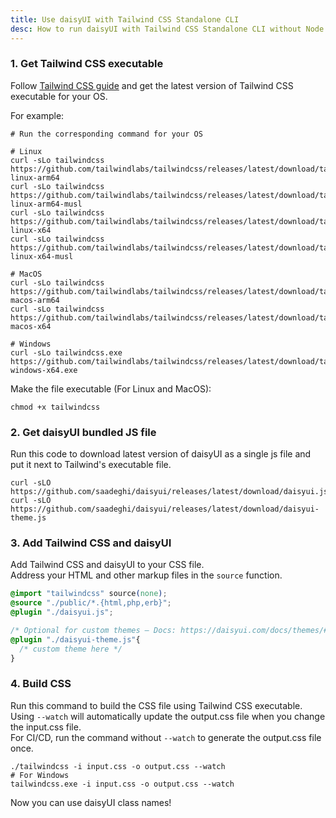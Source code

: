 ```yaml
---
title: Use daisyUI with Tailwind CSS Standalone CLI
desc: How to run daisyUI with Tailwind CSS Standalone CLI without Node.js
---
```


<script>
  import Translate from "$components/Translate.svelte"
</script>

### 1. Get Tailwind CSS executable

Follow [Tailwind CSS guide](https://tailwindcss.com/blog/standalone-cli) and get the latest version of Tailwind CSS executable for your OS.

For example:

```sh:Terminal
# Run the corresponding command for your OS

# Linux
curl -sLo tailwindcss https://github.com/tailwindlabs/tailwindcss/releases/latest/download/tailwindcss-linux-arm64
curl -sLo tailwindcss https://github.com/tailwindlabs/tailwindcss/releases/latest/download/tailwindcss-linux-arm64-musl
curl -sLo tailwindcss https://github.com/tailwindlabs/tailwindcss/releases/latest/download/tailwindcss-linux-x64
curl -sLo tailwindcss https://github.com/tailwindlabs/tailwindcss/releases/latest/download/tailwindcss-linux-x64-musl

# MacOS
curl -sLo tailwindcss https://github.com/tailwindlabs/tailwindcss/releases/latest/download/tailwindcss-macos-arm64
curl -sLo tailwindcss https://github.com/tailwindlabs/tailwindcss/releases/latest/download/tailwindcss-macos-x64

# Windows
curl -sLo tailwindcss.exe https://github.com/tailwindlabs/tailwindcss/releases/latest/download/tailwindcss-windows-x64.exe
```

Make the file executable (For Linux and MacOS):

```sh:Terminal
chmod +x tailwindcss
```

### 2. Get daisyUI bundled JS file

Run this code to download latest version of daisyUI as a single js file and put it next to Tailwind's executable file.

```sh:Terminal
curl -sLO https://github.com/saadeghi/daisyui/releases/latest/download/daisyui.js
curl -sLO https://github.com/saadeghi/daisyui/releases/latest/download/daisyui-theme.js
```

### 3. Add Tailwind CSS and daisyUI

Add Tailwind CSS and daisyUI to your CSS file.  
Address your HTML and other markup files in the `source` function.

```postcss:input.css
@import "tailwindcss" source(none);
@source "./public/*.{html,php,erb}";
@plugin "./daisyui.js";

/* Optional for custom themes – Docs: https://daisyui.com/docs/themes/#how-to-add-a-new-custom-theme */
@plugin "./daisyui-theme.js"{
  /* custom theme here */
}
```

### 4. Build CSS

Run this command to build the CSS file using Tailwind CSS executable.  
Using `--watch` will automatically update the output.css file when you change the input.css file.  
For CI/CD, run the command without `--watch` to generate the output.css file once.

```sh:Terminal
./tailwindcss -i input.css -o output.css --watch
# For Windows
tailwindcss.exe -i input.css -o output.css --watch
```

Now you can use daisyUI class names!
